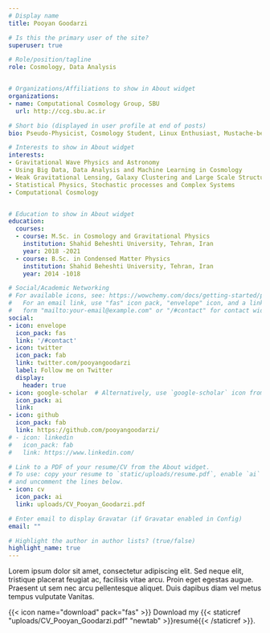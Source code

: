 ```yaml
---
# Display name
title: Pooyan Goodarzi

# Is this the primary user of the site?
superuser: true

# Role/position/tagline
role: Cosmology, Data Analysis


# Organizations/Affiliations to show in About widget
organizations:
- name: Computational Cosmology Group, SBU
  url: http://ccg.sbu.ac.ir

# Short bio (displayed in user profile at end of posts)
bio: Pseudo-Physicist, Cosmology Student, Linux Enthusiast, Mustache-bearer, Ph.D. Position Seeker, Runner, and Feminist.

# Interests to show in About widget
interests:
- Gravitational Wave Physics and Astronomy
- Using Big Data, Data Analysis and Machine Learning in Cosmology
- Weak Gravitational Lensing, Galaxy Clustering and Large Scale Structure
- Statistical Physics, Stochastic processes and Complex Systems
- Computational Cosmology


# Education to show in About widget
education:
  courses:
  - course: M.Sc. in Cosmology and Gravitational Physics
    institution: Shahid Beheshti University, Tehran, Iran
    year: 2018 -2021
  - course: B.Sc. in Condensed Matter Physics
    institution: Shahid Beheshti University, Tehran, Iran
    year: 2014 -1018

# Social/Academic Networking
# For available icons, see: https://wowchemy.com/docs/getting-started/page-builder/#icons
#   For an email link, use "fas" icon pack, "envelope" icon, and a link in the
#   form "mailto:your-email@example.com" or "/#contact" for contact widget.
social:
- icon: envelope
  icon_pack: fas
  link: '/#contact'
- icon: twitter
  icon_pack: fab
  link: twitter.com/pooyangoodarzi
  label: Follow me on Twitter
  display:
    header: true
- icon: google-scholar  # Alternatively, use `google-scholar` icon from `ai` icon pack
  icon_pack: ai
  link: 
- icon: github
  icon_pack: fab
  link: https://github.com/pooyangoodarzi/
# - icon: linkedin
#   icon_pack: fab
#   link: https://www.linkedin.com/

# Link to a PDF of your resume/CV from the About widget.
# To use: copy your resume to `static/uploads/resume.pdf`, enable `ai` icons in `params.toml`,
# and uncomment the lines below.
- icon: cv
  icon_pack: ai
  link: uploads/CV_Pooyan_Goodarzi.pdf

# Enter email to display Gravatar (if Gravatar enabled in Config)
email: ""

# Highlight the author in author lists? (true/false)
highlight_name: true
---
```


Lorem ipsum dolor sit amet, consectetur adipiscing elit. Sed neque elit, tristique placerat feugiat ac, facilisis vitae arcu. Proin eget egestas augue. Praesent ut sem nec arcu pellentesque aliquet. Duis dapibus diam vel metus tempus vulputate Vanitas.

{{< icon name="download" pack="fas" >}} Download my {{< staticref "uploads/CV_Pooyan_Goodarzi.pdf" "newtab" >}}resumé{{< /staticref >}}.
